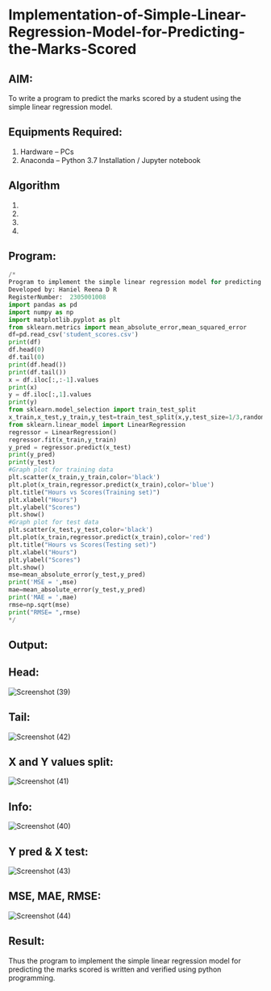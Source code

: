 # Implementation-of-Simple-Linear-Regression-Model-for-Predicting-the-Marks-Scored

## AIM:
To write a program to predict the marks scored by a student using the simple linear regression model.

## Equipments Required:
1. Hardware – PCs
2. Anaconda – Python 3.7 Installation / Jupyter notebook

## Algorithm
1. 
2. 
3. 
4. 

## Program:
`````python
/*
Program to implement the simple linear regression model for predicting the marks scored.
Developed by: Haniel Reena D R
RegisterNumber:  2305001008
import pandas as pd
import numpy as np
import matplotlib.pyplot as plt
from sklearn.metrics import mean_absolute_error,mean_squared_error
df=pd.read_csv('student_scores.csv')
print(df)
df.head(0)
df.tail(0)
print(df.head())
print(df.tail())
x = df.iloc[:,:-1].values
print(x)
y = df.iloc[:,1].values
print(y)
from sklearn.model_selection import train_test_split
x_train,x_test,y_train,y_test=train_test_split(x,y,test_size=1/3,random_state=0)
from sklearn.linear_model import LinearRegression
regressor = LinearRegression()
regressor.fit(x_train,y_train)
y_pred = regressor.predict(x_test)
print(y_pred)
print(y_test)
#Graph plot for training data
plt.scatter(x_train,y_train,color='black')
plt.plot(x_train,regressor.predict(x_train),color='blue')
plt.title("Hours vs Scores(Training set)")
plt.xlabel("Hours")
plt.ylabel("Scores")
plt.show()
#Graph plot for test data
plt.scatter(x_test,y_test,color='black')
plt.plot(x_train,regressor.predict(x_train),color='red')
plt.title("Hours vs Scores(Testing set)")
plt.xlabel("Hours")
plt.ylabel("Scores")
plt.show()
mse=mean_absolute_error(y_test,y_pred)
print('MSE = ',mse)
mae=mean_absolute_error(y_test,y_pred)
print('MAE = ',mae)
rmse=np.sqrt(mse)
print("RMSE= ",rmse)
*/
`````

## Output:
## Head:
![Screenshot (39)](https://github.com/hanielreenadr18/Implementation-of-Simple-Linear-Regression-Model-for-Predicting-the-Marks-Scored/assets/155225915/b3b64c80-391b-4438-8e04-9d65a7c70ab2)
## Tail:
![Screenshot (42)](https://github.com/hanielreenadr18/Implementation-of-Simple-Linear-Regression-Model-for-Predicting-the-Marks-Scored/assets/155225915/29f455d1-ff6a-4523-b5e5-789722ec2d8a)
## X and Y values split:
![Screenshot (41)](https://github.com/hanielreenadr18/Implementation-of-Simple-Linear-Regression-Model-for-Predicting-the-Marks-Scored/assets/155225915/d115a32d-eed2-4638-a89a-1b07c410d80d)
## Info:
![Screenshot (40)](https://github.com/hanielreenadr18/Implementation-of-Simple-Linear-Regression-Model-for-Predicting-the-Marks-Scored/assets/155225915/5586c735-74d6-4e41-8497-fe8b695dbd69)
## Y pred & X test:
![Screenshot (43)](https://github.com/hanielreenadr18/Implementation-of-Simple-Linear-Regression-Model-for-Predicting-the-Marks-Scored/assets/155225915/359e3c3d-8ef5-415c-bdb3-533e8bca2a48)
## MSE, MAE, RMSE:
![Screenshot (44)](https://github.com/hanielreenadr18/Implementation-of-Simple-Linear-Regression-Model-for-Predicting-the-Marks-Scored/assets/155225915/8f2a47fa-6ab0-453c-abc3-81ea9ed86ba2)








## Result:
Thus the program to implement the simple linear regression model for predicting the marks scored is written and verified using python programming.
